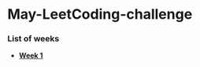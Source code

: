 # May-LeetCoding-challenge

### List of weeks
* **[Week 1](https://github.com/nishantprajapati123/May-LeetCoding-challenge/tree/master/Week%201)**
